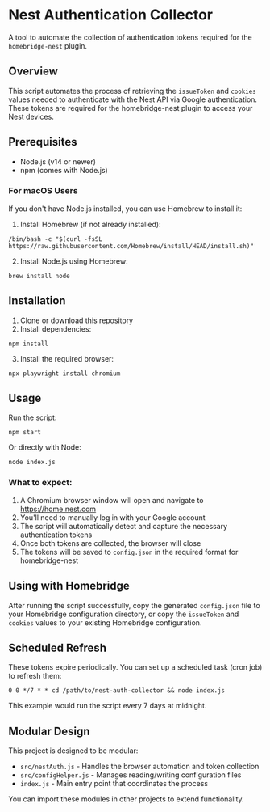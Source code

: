 # Nest Authentication Collector

A tool to automate the collection of authentication tokens required for the `homebridge-nest` plugin.

## Overview

This script automates the process of retrieving the `issueToken` and `cookies` values needed to authenticate with the Nest API via Google authentication. These tokens are required for the homebridge-nest plugin to access your Nest devices.

## Prerequisites

- Node.js (v14 or newer)
- npm (comes with Node.js)

### For macOS Users

If you don't have Node.js installed, you can use Homebrew to install it:

1. Install Homebrew (if not already installed):
```
/bin/bash -c "$(curl -fsSL https://raw.githubusercontent.com/Homebrew/install/HEAD/install.sh)"
```

2. Install Node.js using Homebrew:
```
brew install node
```

## Installation

1. Clone or download this repository
2. Install dependencies:
```
npm install
```
3. Install the required browser:
```
npx playwright install chromium
```

## Usage

Run the script:
```
npm start
```

Or directly with Node:
```
node index.js
```

### What to expect:

1. A Chromium browser window will open and navigate to https://home.nest.com
2. You'll need to manually log in with your Google account
3. The script will automatically detect and capture the necessary authentication tokens
4. Once both tokens are collected, the browser will close
5. The tokens will be saved to `config.json` in the required format for homebridge-nest

## Using with Homebridge

After running the script successfully, copy the generated `config.json` file to your Homebridge configuration directory, or copy the `issueToken` and `cookies` values to your existing Homebridge configuration.

## Scheduled Refresh

These tokens expire periodically. You can set up a scheduled task (cron job) to refresh them:

```
0 0 */7 * * cd /path/to/nest-auth-collector && node index.js
```

This example would run the script every 7 days at midnight.

## Modular Design

This project is designed to be modular:
- `src/nestAuth.js` - Handles the browser automation and token collection
- `src/configHelper.js` - Manages reading/writing configuration files
- `index.js` - Main entry point that coordinates the process

You can import these modules in other projects to extend functionality.